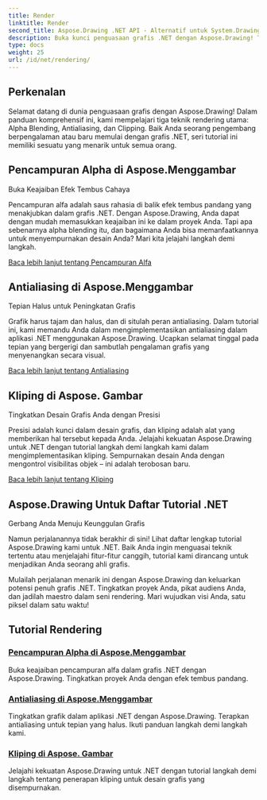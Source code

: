 ```yaml
---
title: Render
linktitle: Render
second_title: Aspose.Drawing .NET API - Alternatif untuk System.Drawing.Common
description: Buka kunci penguasaan grafis .NET dengan Aspose.Drawing! Tingkatkan proyek dengan pencampuran alfa untuk efek tembus cahaya. Pelajari antialiasing dan kliping untuk menyempurnakan desain.
type: docs
weight: 25
url: /id/net/rendering/
---
```

## Perkenalan

Selamat datang di dunia penguasaan grafis dengan Aspose.Drawing! Dalam panduan komprehensif ini, kami mempelajari tiga teknik rendering utama: Alpha Blending, Antialiasing, dan Clipping. Baik Anda seorang pengembang berpengalaman atau baru memulai dengan grafis .NET, seri tutorial ini memiliki sesuatu yang menarik untuk semua orang.

## Pencampuran Alpha di Aspose.Menggambar
Buka Keajaiban Efek Tembus Cahaya

Pencampuran alfa adalah saus rahasia di balik efek tembus pandang yang menakjubkan dalam grafis .NET. Dengan Aspose.Drawing, Anda dapat dengan mudah memasukkan keajaiban ini ke dalam proyek Anda. Tapi apa sebenarnya alpha blending itu, dan bagaimana Anda bisa memanfaatkannya untuk menyempurnakan desain Anda? Mari kita jelajahi langkah demi langkah.

[Baca lebih lanjut tentang Pencampuran Alfa](./alpha-blending/)

## Antialiasing di Aspose.Menggambar
Tepian Halus untuk Peningkatan Grafis

Grafik harus tajam dan halus, dan di situlah peran antialiasing. Dalam tutorial ini, kami memandu Anda dalam mengimplementasikan antialiasing dalam aplikasi .NET menggunakan Aspose.Drawing. Ucapkan selamat tinggal pada tepian yang bergerigi dan sambutlah pengalaman grafis yang menyenangkan secara visual.

[Baca lebih lanjut tentang Antialiasing](./antialiasing/)

## Kliping di Aspose. Gambar
Tingkatkan Desain Grafis Anda dengan Presisi

Presisi adalah kunci dalam desain grafis, dan kliping adalah alat yang memberikan hal tersebut kepada Anda. Jelajahi kekuatan Aspose.Drawing untuk .NET dengan tutorial langkah demi langkah kami dalam mengimplementasikan kliping. Sempurnakan desain Anda dengan mengontrol visibilitas objek – ini adalah terobosan baru.

[Baca lebih lanjut tentang Kliping](./clipping/)

## Aspose.Drawing Untuk Daftar Tutorial .NET
Gerbang Anda Menuju Keunggulan Grafis

Namun perjalanannya tidak berakhir di sini! Lihat daftar lengkap tutorial Aspose.Drawing kami untuk .NET. Baik Anda ingin menguasai teknik tertentu atau menjelajahi fitur-fitur canggih, tutorial kami dirancang untuk menjadikan Anda seorang ahli grafis.

Mulailah perjalanan menarik ini dengan Aspose.Drawing dan keluarkan potensi penuh grafis .NET. Tingkatkan proyek Anda, pikat audiens Anda, dan jadilah maestro dalam seni rendering. Mari wujudkan visi Anda, satu piksel dalam satu waktu!
## Tutorial Rendering
### [Pencampuran Alpha di Aspose.Menggambar](./alpha-blending/)
Buka keajaiban pencampuran alfa dalam grafis .NET dengan Aspose.Drawing. Tingkatkan proyek Anda dengan efek tembus pandang.
### [Antialiasing di Aspose.Menggambar](./antialiasing/)
Tingkatkan grafik dalam aplikasi .NET dengan Aspose.Drawing. Terapkan antialiasing untuk tepian yang halus. Ikuti panduan langkah demi langkah kami.
### [Kliping di Aspose. Gambar](./clipping/)
Jelajahi kekuatan Aspose.Drawing untuk .NET dengan tutorial langkah demi langkah tentang penerapan kliping untuk desain grafis yang disempurnakan.